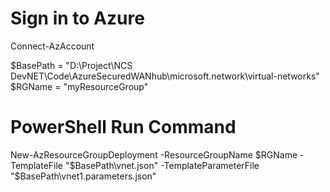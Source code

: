 # Sign in to Azure
Connect-AzAccount

$BasePath = "D:\Project\NCS DevNET\Code\AzureSecuredWANhub\microsoft.network\virtual-networks\"
$RGName = "myResourceGroup"

# PowerShell Run Command
New-AzResourceGroupDeployment -ResourceGroupName $RGName -TemplateFile "$BasePath\vnet.json" -TemplateParameterFile "$BasePath\vnet1.parameters.json"
